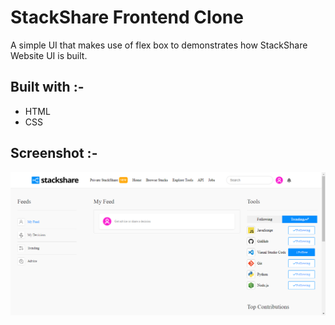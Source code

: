 # StackShare Frontend Clone

A simple UI that makes use of flex box to demonstrates how StackShare Website UI is built.

## Built with :-

- HTML
- CSS

## Screenshot :-

![image](./assets/media/CAPTURE.PNG)